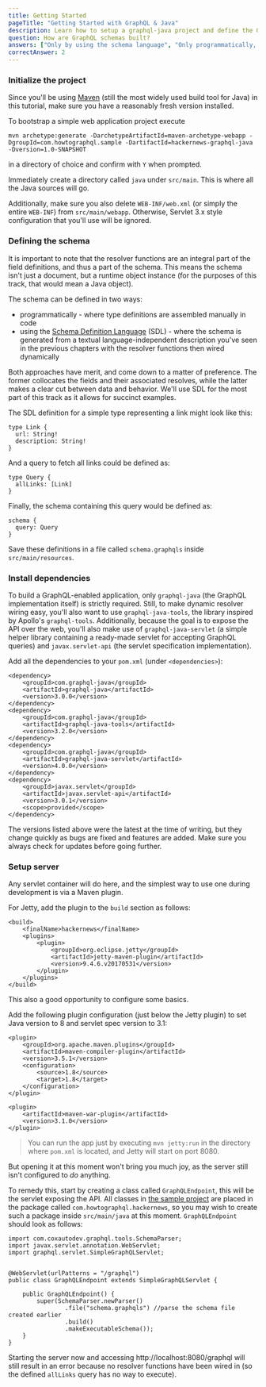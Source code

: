 ```yaml
---
title: Getting Started
pageTitle: "Getting Started with GraphQL & Java"
description: Learn how to setup a graphql-java project and define the GraphQL schema
question: How are GraphQL schemas built?
answers: ["Only by using the schema language", "Only programmatically, because schemas contain functions", "Either using the schema language or programmatically", "Using Swagger or similar tools"]
correctAnswer: 2
---
```


### Initialize the project

Since you'll be using [Maven](https://maven.apache.org/) (still the most widely used build tool for Java) in this tutorial, make sure you have a reasonably fresh version installed.

<Instruction>

To bootstrap a simple web application project execute

```sh(path=".../")
mvn archetype:generate -DarchetypeArtifactId=maven-archetype-webapp -DgroupId=com.howtographql.sample -DartifactId=hackernews-graphql-java -Dversion=1.0-SNAPSHOT
```

in a directory of choice and confirm with `Y` when prompted.

Immediately create a directory called `java` under `src/main`. This is where all the Java sources will go. 

Additionally, make sure you also delete `WEB-INF/web.xml` (or simply the entire `WEB-INF`) from `src/main/webapp`.
Otherwise, Servlet 3.x style configuration that you'll use will be ignored.

</Instruction>

### Defining the schema

It is important to note that the resolver functions are an integral part of the field definitions, and thus a part of the schema. This means the schema isn't just a document, but a runtime object instance (for the purposes of this track, that would mean a Java object).

The schema can be defined in two ways:

* programmatically - where type definitions are assembled manually in code
* using the [Schema Definition Language](http://graphql.org/learn/schema/#type-language) (SDL) - where the schema is generated from a textual language-independent description you've seen in the previous chapters with the resolver functions then wired dynamically

Both approaches have merit, and come down to a matter of preference. The former collocates the fields and their associated resolves, while the latter makes a clear cut between data and behavior. We'll use SDL for the most part of this track as it allows for succinct examples.

The SDL definition for a simple type representing a link might look like this:

<Instruction>

```graphql(path=".../hackernews-graphql-java/src/main/resources/schema.graphqls")
type Link {
  url: String!
  description: String!
}
```

And a query to fetch all links could be defined as:

```graphql(path=".../hackernews-graphql-java/src/main/resources/schema.graphqls")
type Query {
  allLinks: [Link]
}
```

Finally, the schema containing this query would be defined as:

```graphql(path=".../hackernews-graphql-java/src/main/resources/schema.graphqls")
schema {
  query: Query
}
```

Save these definitions in a file called `schema.graphqls` inside `src/main/resources`.

</Instruction>

### Install dependencies

To build a GraphQL-enabled application, only `graphql-java` (the GraphQL implementation itself) is strictly required. Still, to make dynamic resolver wiring easy, you'll also want to use `graphql-java-tools`, the library inspired by Apollo's `graphql-tools`. Additionally, because the goal is to expose the API over the web, you'll also make use of `graphql-java-servlet` (a simple helper library containing a ready-made servlet for accepting GraphQL queries) and `javax.servlet-api` (the servlet specification implementation).

<Instruction>

Add all the dependencies to your `pom.xml` (under `<dependencies>`):


```xml(path=".../hackernews-graphql-java/pom.xml")
<dependency>
    <groupId>com.graphql-java</groupId>
    <artifactId>graphql-java</artifactId>
    <version>3.0.0</version>
</dependency>
<dependency>
    <groupId>com.graphql-java</groupId>
    <artifactId>graphql-java-tools</artifactId>
    <version>3.2.0</version>
</dependency>
<dependency>
    <groupId>com.graphql-java</groupId>
    <artifactId>graphql-java-servlet</artifactId>
    <version>4.0.0</version>
</dependency>
<dependency>
    <groupId>javax.servlet</groupId>
    <artifactId>javax.servlet-api</artifactId>
    <version>3.0.1</version>
    <scope>provided</scope>
</dependency>
```

</Instruction>

The versions listed above were the latest at the time of writing, but they change quickly as bugs are fixed and features are added. Make sure you always check for updates before going further.

### Setup server

Any servlet container will do here, and the simplest way to use one during development is via a Maven plugin.

<Instruction>

For Jetty, add the plugin to the `build` section as follows:

```xml(path=".../hackernews-graphql-java/pom.xml")
<build>
    <finalName>hackernews</finalName>
    <plugins>
        <plugin>
            <groupId>org.eclipse.jetty</groupId>
            <artifactId>jetty-maven-plugin</artifactId>
            <version>9.4.6.v20170531</version>
        </plugin>
    </plugins>
</build>
```

</Instruction>

This also a good opportunity to configure some basics.

<Instruction>

Add the following plugin configuration (just below the Jetty plugin) to set Java version to 8 and servlet spec version to 3.1:

```xml(path=".../hackernews-graphql-java/pom.xml")
<plugin>
    <groupId>org.apache.maven.plugins</groupId>
    <artifactId>maven-compiler-plugin</artifactId>
    <version>3.5.1</version>
    <configuration>
        <source>1.8</source>
        <target>1.8</target>
    </configuration>
</plugin>

<plugin>
    <artifactId>maven-war-plugin</artifactId>
    <version>3.1.0</version>
</plugin>
```

</Instruction>

> You can run the app just by executing `mvn jetty:run` in the directory where `pom.xml` is located, and Jetty will start on port 8080.


But opening it at this moment won't bring you much joy, as the server still isn't configured to *do* anything.

<Instruction>

To remedy this, start by creating a class called `GraphQLEndpoint`, this will be the servlet exposing the API.
All classes in [the sample project](https://github.com/howtographql/graphql-java) are placed in the package called `com.howtographql.hackernews`, so you may wish to create such a package inside `src/main/java` at this moment.
`GraphQLEndpoint` should look as follows:


```java(path=".../hackernews-graphql-java/src/main/java/com/howtographql/hackernews/GraphQLEndpoint.java")
import com.coxautodev.graphql.tools.SchemaParser;
import javax.servlet.annotation.WebServlet;
import graphql.servlet.SimpleGraphQLServlet;


@WebServlet(urlPatterns = "/graphql")
public class GraphQLEndpoint extends SimpleGraphQLServlet {

    public GraphQLEndpoint() {
        super(SchemaParser.newParser()
                .file("schema.graphqls") //parse the schema file created earlier
                .build()
                .makeExecutableSchema());
    }
}
```

</Instruction>

Starting the server now and accessing http://localhost:8080/graphql will still result in an error because no resolver functions have been wired in (so the defined `allLinks` query has no way to execute).


